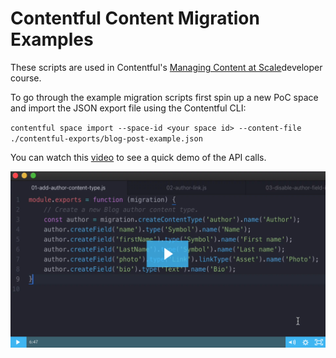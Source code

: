 # Contentful Content Migration Examples
These scripts are used in Contentful's [Managing Content at Scale](https://public.learningcenter.contentful.com/learner/courseinfo/id:172)developer course.

To go through the example migration scripts first spin up a new PoC space and import the JSON export file using the Contentful CLI:

`contentful space import --space-id <your space id> --content-file ./contentful-exports/blog-post-example.json`

You can watch this [video](https://contentful.wistia.com/medias/889yeie6ti) to see a quick demo of the API calls.

![video screenshot](./content-migration-screenshot.png)
